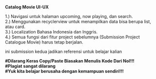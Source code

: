 <b>Catalog Movie UI-UX</b>

1.) Navigasi untuk halaman upcoming, now playing, dan search.</br>
2.) Menggunakan recyclerview untuk menampilkan data bisa berupa list, atau card.</br>
3.) Localization Bahasa Indonesia dan Inggris.</br>
4.) Semua fungsi dari fitur project sebelumnya (Submission Project Catalogue Movie) harus tetap berjalan.</br>

ini submission kedua jadikan referensi untuk belajar kalian

<b>#Dilarang Keras Copy/Paste Biasakan Menulis Kode Dari Nol!!!</b> </br>
<b>#Plagiat sangat dilarang</b></br>
<b>#Yuk kita belajar berusaha dengan kemampuan sendiri!!!</b>
